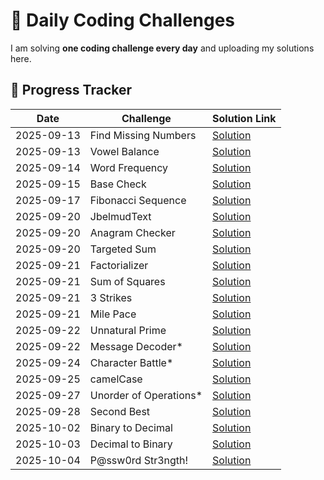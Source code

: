 # 🚀 Daily Coding Challenges

I am solving **one coding challenge every day** and uploading my solutions here.

## 📅 Progress Tracker

| Date       | Challenge               | Solution Link                        |
| ---------- | ----------------------- | ------------------------------------ |
| 2025-09-13 | Find Missing Numbers    | [Solution](./missingNumbers.js)      |
| 2025-09-13 | Vowel Balance           | [Solution](./vowelBalance.js)        |
| 2025-09-14 | Word Frequency          | [Solution](./wordFrequency.js)       |
| 2025-09-15 | Base Check              | [Solution](./baseCheck.js)           |
| 2025-09-17 | Fibonacci Sequence      | [Solution](./FibonacciSequence.js)   |
| 2025-09-20 | JbelmudText             | [Solution](./JbelmudText.js)         |
| 2025-09-20 | Anagram Checker         | [Solution](./AnagramChecker.js)      |
| 2025-09-20 | Targeted Sum            | [Solution](./TargetedSum.js)         |
| 2025-09-21 | Factorializer           | [Solution](./Factorializer.js)       |
| 2025-09-21 | Sum of Squares          | [Solution](./SumofSquares.js)        |
| 2025-09-21 | 3 Strikes               | [Solution](./3Strikes.js)            |
| 2025-09-21 | Mile Pace               | [Solution](./MilePace.js)            |
| 2025-09-22 | Unnatural Prime         | [Solution](./UnnaturalPrime.js)      |
| 2025-09-22 | Message Decoder\*       | [Solution](./MessageDecoder.js)      |
| 2025-09-24 | Character Battle\*      | [Solution](./CharacterBattle.js)     |
| 2025-09-25 | camelCase               | [Solution](./camelCase.js)           |
| 2025-09-27 | Unorder of Operations\* | [Solution](./UnorderOfOperations.js) |
| 2025-09-28 | Second Best             | [Solution](./SecondBest.js)          |
| 2025-10-02 | Binary to Decimal       | [Solution](./BinarytoDecimal.js)     |
| 2025-10-03 | Decimal to Binary       | [Solution](./DecimaltoBinary.js)     |
| 2025-10-04 | P@ssw0rd Str3ngth!      | [Solution](./P@ssw0rdStr3ngth!.js)     |
